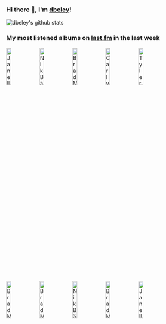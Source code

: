 ### Hi there 👋, I'm [dbeley](https://dbeley.ovh/en)!

![dbeley's github stats](https://github-readme-stats.vercel.app/api?username=dbeley)

### My most listened albums on [last.fm](https://www.last.fm/user/d_beley) in the last week

[<img src='https://lastfm.freetls.fastly.net/i/u/300x300/bbd80b8f9d5ee09c16f1063e27f00699.png' width='16%' height='16%' alt='Janelle Monáe - The Electric Lady'>](https://www.last.fm/music/janelle%2bmon%25c3%25a1e/the%2belectric%2blady)&nbsp;
[<img src='https://lastfm.freetls.fastly.net/i/u/300x300/250c06b622af486682ec878b2d127d6a.png' width='16%' height='16%' alt='Nik Bärtschs Ronin - Randori'>](https://www.last.fm/music/nik%2bb%25c3%25a4rtsch%2527s%2bronin/randori)&nbsp;
[<img src='https://lastfm.freetls.fastly.net/i/u/300x300/995af5dcc34ca5eaa2640d8baa8adcfb.jpg' width='16%' height='16%' alt='Brad Mehldau - Largo'>](https://www.last.fm/music/brad%2bmehldau/largo)&nbsp;
[<img src='https://lastfm.freetls.fastly.net/i/u/300x300/1368322c865c574925ee1dc0dd2513b6.png' width='16%' height='16%' alt='Carly Rae Jepsen - Dedicated Side B'>](https://www.last.fm/music/carly%2brae%2bjepsen/dedicated%2bside%2bb)&nbsp;
[<img src='https://lastfm.freetls.fastly.net/i/u/300x300/09bc862022fa580b820e065e51da7905.jpg' width='16%' height='16%' alt='Tyler, The Creator - IGOR'>](https://www.last.fm/music/tyler%252c%2bthe%2bcreator/igor)&nbsp;
<br>
[<img src='https://lastfm.freetls.fastly.net/i/u/300x300/db37ba3a1ee548b49284ca9272a18c92.jpg' width='16%' height='16%' alt='Brad Mehldau Trio - Anything Goes'>](https://www.last.fm/music/brad%2bmehldau%2btrio/anything%2bgoes)&nbsp;
[<img src='https://lastfm.freetls.fastly.net/i/u/300x300/ebc5bb1dc16b48289a488911d143a12c.jpg' width='16%' height='16%' alt='Brad Mehldau Trio - The Art of the Trio, Volume 3: Songs'>](https://www.last.fm/music/brad%2bmehldau%2btrio/the%2bart%2bof%2bthe%2btrio%252c%2bvolume%2b3%253a%2bsongs)&nbsp;
[<img src='https://lastfm.freetls.fastly.net/i/u/300x300/58faebe1c12ea9bc484dc2ee67fd4818.jpg' width='16%' height='16%' alt='Nik Bärtschs Mobile - Continuum'>](https://www.last.fm/music/nik%2bb%25c3%25a4rtsch%2527s%2bmobile/continuum)&nbsp;
[<img src='https://lastfm.freetls.fastly.net/i/u/300x300/d772228ce7f5496e9796fc31c3f2cee1.jpg' width='16%' height='16%' alt='Brad Mehldau - The Art of the Trio, Volume 1'>](https://www.last.fm/music/brad%2bmehldau/the%2bart%2bof%2bthe%2btrio%252c%2bvolume%2b1)&nbsp;
[<img src='https://lastfm.freetls.fastly.net/i/u/300x300/ef0fe5aeae8a4e1ccdfc7c9b1b2d9314.png' width='16%' height='16%' alt='Janelle Monáe - The ArchAndroid'>](https://www.last.fm/music/janelle%2bmon%25c3%25a1e/the%2barchandroid)&nbsp;
<br>
